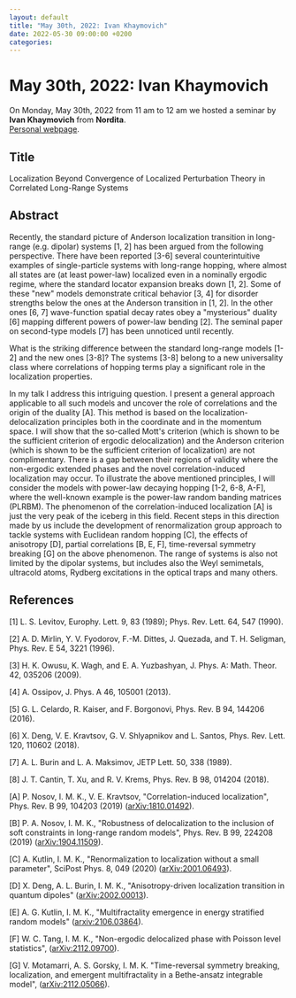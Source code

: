 ```yaml
---
layout: default
title: "May 30th, 2022: Ivan Khaymovich"
date: 2022-05-30 09:00:00 +0200
categories:
---
```


# May 30th, 2022: Ivan Khaymovich

On Monday, May 30th, 2022 from 11 am to 12 am we hosted a seminar by **Ivan Khaymovich** from **Nordita**.
<br>
[Personal webpage][khaymovich-webpage]. 

## Title

Localization Beyond Convergence of Localized Perturbation Theory in Correlated Long-Range Systems

## Abstract 

Recently, the standard picture of Anderson localization transition in long-range (e.g. dipolar) systems [1, 2] has been argued from the following perspective. There have been reported [3-6] several counterintuitive examples of single-particle systems with long-range hopping, where almost all states are (at least power-law) localized even in a nominally ergodic regime, where the standard locator expansion breaks down [1, 2]. Some of these "new" models demonstrate critical behavior [3, 4] for disorder strengths below the ones at the Anderson transition in [1, 2]. In the other ones [6, 7] wave-function spatial decay rates obey a "mysterious" duality [6] mapping different powers of power-law bending [2]. The seminal paper on second-type models [7] has been unnoticed until recently.
 
What is the striking difference between the standard long-range models [1-2] and the new ones [3-8]? The systems [3-8] belong to a new universality class where correlations of hopping terms play a significant role in the localization properties.

In my talk I address this intriguing question. I present a general approach applicable to all such models and uncover the role of correlations and the origin of the duality [A]. This method is based on the localization-delocalization principles both in the coordinate and in the momentum space. I will show that the so-called Mott's criterion (which is shown to be the sufficient criterion of ergodic delocalization) and the Anderson criterion (which is shown to be the sufficient criterion of localization) are not complimentary. There is a gap between their regions of validity where the non-ergodic extended phases and the novel correlation-induced localization may occur. To illustrate the above mentioned principles, I will consider the models with power-law decaying hopping [1-2, 6-8, A-F], where the well-known example is the power-law random banding matrices (PLRBM).
The phenomenon of the correlation-induced localization [A] is just the very peak of the iceberg in this field. Recent steps in this direction made by us include the development of renormalization group approach to tackle systems with Euclidean random hopping [C], the effects of anisotropy [D], partial correlations [B, E, F], time-reversal symmetry breaking [G] on the above phenomenon. The range of systems is also not limited by the dipolar systems, but includes also the Weyl semimetals, ultracold atoms, Rydberg excitations in the optical traps and many others.


## References

[1] L. S. Levitov, Europhy. Lett. 9, 83 (1989); Phys. Rev. Lett. 64, 547 (1990).

[2] A. D. Mirlin, Y. V. Fyodorov, F.-M. Dittes, J. Quezada, and T. H. Seligman, Phys. Rev. E 54, 3221 (1996).

[3] H. K. Owusu, K. Wagh, and E. A. Yuzbashyan, J. Phys. A: Math. Theor. 42, 035206 (2009).

[4] A. Ossipov, J. Phys. A 46, 105001 (2013).

[5] G. L. Celardo, R. Kaiser, and F. Borgonovi, Phys. Rev. B 94, 144206 (2016).

[6] X. Deng, V. E. Kravtsov, G. V. Shlyapnikov and L. Santos, Phys. Rev. Lett. 120, 110602 (2018).

[7] A. L. Burin and L. A. Maksimov, JETP Lett. 50, 338 (1989).

[8] J. T. Cantin, T. Xu, and R. V. Krems, Phys. Rev. B 98, 014204 (2018).

[A] P. Nosov, I. M. K., V. E. Kravtsov, "Correlation-induced localization", Phys. Rev. B 99, 104203 (2019) ([arXiv:1810.01492](https://arxiv.org/abs/1810.01492)).

[B] P. A. Nosov, I. M. K., "Robustness of delocalization to the inclusion of soft constraints in long-range random models", Phys. Rev. B 99, 224208 (2019) ([arXiv:1904.11509](https://arxiv.org/abs/1904.11509)).

[C] A. Kutlin, I. M. K., "Renormalization to localization without a small parameter", SciPost Phys. 8, 049 (2020) ([arXiv:2001.06493](https://arxiv.org/abs/2001.06493)).

[D] X. Deng, A. L. Burin, I. M. K., "Anisotropy-driven localization transition in quantum dipoles" ([arXiv:2002.00013](https://arxiv.org/abs/2002.00013)).

[E] A. G. Kutlin, I. M. K., "Multifractality emergence in energy stratified random models" ([arxiv:2106.03864](https://arxiv.org/abs/2106.03864)).

[F] W. C. Tang, I. M. K., "Non-ergodic delocalized phase with Poisson level statistics", ([arXiv:2112.09700](https://arxiv.org/abs/2112.09700)).

[G] V. Motamarri, A. S. Gorsky, I. M. K. "Time-reversal symmetry breaking, localization, and emergent multifractality in a Bethe-ansatz integrable model", ([arXiv:2112.05066](https://arxiv.org/abs/2112.05066)).


[khaymovich-webpage]: https://sites.google.com/view/ivan-khaymovich/
